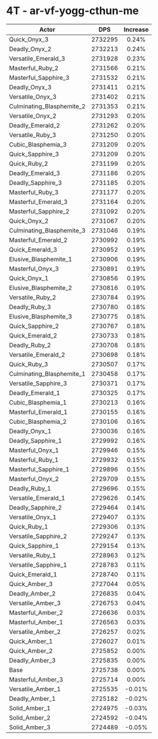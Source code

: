 # 4T - ar-vf-yogg-cthun-me
| Actor | DPS | Increase |
|---|:---:|:---:|
|Quick_Onyx_3|2732295|0.24%|
|Deadly_Onyx_2|2732213|0.24%|
|Versatile_Emerald_3|2731928|0.23%|
|Masterful_Ruby_2|2731566|0.21%|
|Masterful_Sapphire_3|2731532|0.21%|
|Deadly_Onyx_3|2731411|0.21%|
|Versatile_Onyx_3|2731402|0.21%|
|Culminating_Blasphemite_2|2731353|0.21%|
|Versatile_Onyx_2|2731293|0.20%|
|Deadly_Emerald_2|2731262|0.20%|
|Versatile_Ruby_3|2731250|0.20%|
|Cubic_Blasphemia_3|2731209|0.20%|
|Quick_Sapphire_3|2731209|0.20%|
|Quick_Ruby_2|2731199|0.20%|
|Deadly_Emerald_3|2731186|0.20%|
|Deadly_Sapphire_3|2731185|0.20%|
|Masterful_Ruby_3|2731177|0.20%|
|Masterful_Emerald_3|2731164|0.20%|
|Masterful_Sapphire_2|2731092|0.20%|
|Quick_Onyx_2|2731067|0.20%|
|Culminating_Blasphemite_3|2731046|0.19%|
|Masterful_Emerald_2|2730992|0.19%|
|Quick_Emerald_3|2730952|0.19%|
|Elusive_Blasphemite_1|2730906|0.19%|
|Masterful_Onyx_3|2730891|0.19%|
|Quick_Onyx_1|2730856|0.19%|
|Elusive_Blasphemite_2|2730816|0.19%|
|Versatile_Ruby_2|2730784|0.19%|
|Deadly_Ruby_3|2730780|0.18%|
|Elusive_Blasphemite_3|2730775|0.18%|
|Quick_Sapphire_2|2730767|0.18%|
|Quick_Emerald_2|2730733|0.18%|
|Deadly_Ruby_2|2730708|0.18%|
|Versatile_Emerald_2|2730698|0.18%|
|Quick_Ruby_3|2730507|0.17%|
|Culminating_Blasphemite_1|2730458|0.17%|
|Versatile_Sapphire_3|2730371|0.17%|
|Deadly_Emerald_1|2730325|0.17%|
|Cubic_Blasphemia_1|2730213|0.16%|
|Masterful_Emerald_1|2730155|0.16%|
|Cubic_Blasphemia_2|2730106|0.16%|
|Deadly_Onyx_1|2730036|0.16%|
|Deadly_Sapphire_1|2729992|0.16%|
|Masterful_Onyx_1|2729946|0.15%|
|Masterful_Ruby_1|2729932|0.15%|
|Masterful_Sapphire_1|2729896|0.15%|
|Masterful_Onyx_2|2729709|0.15%|
|Deadly_Ruby_1|2729696|0.15%|
|Versatile_Emerald_1|2729626|0.14%|
|Deadly_Sapphire_2|2729464|0.14%|
|Versatile_Onyx_1|2729407|0.13%|
|Quick_Ruby_1|2729306|0.13%|
|Versatile_Sapphire_2|2729247|0.13%|
|Quick_Sapphire_1|2729154|0.13%|
|Versatile_Ruby_1|2728963|0.12%|
|Versatile_Sapphire_1|2728783|0.11%|
|Quick_Emerald_1|2728740|0.11%|
|Quick_Amber_3|2727044|0.05%|
|Deadly_Amber_2|2726835|0.04%|
|Versatile_Amber_3|2726753|0.04%|
|Masterful_Amber_2|2726636|0.03%|
|Masterful_Amber_1|2726563|0.03%|
|Versatile_Amber_2|2726257|0.02%|
|Quick_Amber_1|2726027|0.01%|
|Quick_Amber_2|2725852|0.00%|
|Deadly_Amber_3|2725835|0.00%|
|Base|2725738|0.00%|
|Masterful_Amber_3|2725714|0.00%|
|Versatile_Amber_1|2725535|-0.01%|
|Deadly_Amber_1|2725182|-0.02%|
|Solid_Amber_1|2724975|-0.03%|
|Solid_Amber_2|2724592|-0.04%|
|Solid_Amber_3|2724489|-0.05%|

